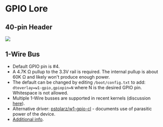 # GPIO Lore

## 40-pin Header

![](https://pinout.xyz/resources/raspberry-pi-pinout.png)

## 1-Wire Bus
* Default GPIO pin is #4.
* A 4.7K Ω pullup to the 3.3V rail is required. The internal pullup is about 60K Ω and likely won't produce enough power.
* The default can be changed by editing `/boot/config.txt` to add: `dtoverlay=w1-gpio,gpiopin=N` where N is the desired GPIO pin. Whitespace is not allowed.
* Multiple 1-Wire busses are supported in recent kernels (discussion [here](https://www.raspberrypi.org/forums/viewtopic.php?t=156734)).
* Alternative driver: [pstolarz/w1-gpio-cl](https://github.com/pstolarz/w1-gpio-cl) - documents use of parasitic power of the device.
* [Additional info](https://pinout.xyz/pinout/1_wire).
